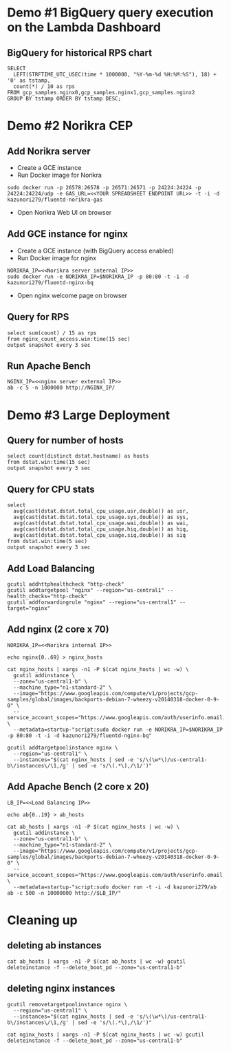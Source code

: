 # Demo #1 BigQuery query execution on the Lambda Dashboard

## BigQuery for historical RPS chart
```
SELECT
  LEFT(STRFTIME_UTC_USEC(time * 1000000, "%Y-%m-%d %H:%M:%S"), 18) + '0' as tstamp, 
  count(*) / 10 as rps 
FROM gcp_samples.nginx0,gcp_samples.nginx1,gcp_samples.nginx2
GROUP BY tstamp ORDER BY tstamp DESC;
```

# Demo #2 Norikra CEP

## Add Norikra server

* Create a GCE instance
* Run Docker image for Norikra
```
sudo docker run -p 26578:26578 -p 26571:26571 -p 24224:24224 -p 24224:24224/udp -e GAS_URL=<<YOUR SPREADSHEET ENDPOINT URL>> -t -i -d kazunori279/fluentd-norikra-gas
```
* Open Norikra Web UI on browser

## Add GCE instance for nginx

* Create a GCE instance (with BigQuery access enabled)
* Run Docker image for nginx
```
NORIKRA_IP=<<Norikra server internal IP>>
sudo docker run -e NORIKRA_IP=$NORIKRA_IP -p 80:80 -t -i -d kazunori279/fluentd-nginx-bq
```
* Open nginx welcome page on browser

## Query for RPS
```
select sum(count) / 15 as rps 
from nginx_count_access.win:time(15 sec) 
output snapshot every 3 sec
```

## Run Apache Bench

```
NGINX_IP=<<nginx server external IP>>
ab -c 5 -n 1000000 http://NGINX_IP/
```

# Demo #3 Large Deployment

## Query for number of hosts
```
select count(distinct dstat.hostname) as hosts
from dstat.win:time(15 sec) 
output snapshot every 3 sec
```

## Query for CPU stats
```
select 
  avg(cast(dstat.dstat.total_cpu_usage.usr,double)) as usr, 
  avg(cast(dstat.dstat.total_cpu_usage.sys,double)) as sys, 
  avg(cast(dstat.dstat.total_cpu_usage.wai,double)) as wai, 
  avg(cast(dstat.dstat.total_cpu_usage.hiq,double)) as hiq, 
  avg(cast(dstat.dstat.total_cpu_usage.siq,double)) as siq 
from dstat.win:time(5 sec) 
output snapshot every 3 sec
```

## Add Load Balancing
```
gcutil addhttphealthcheck "http-check"
gcutil addtargetpool "nginx" --region="us-central1" --health_checks="http-check"
gcutil addforwardingrule "nginx" --region="us-central1" --target="nginx"
```

## Add nginx (2 core x 70)
```
NORIKRA_IP=<<Norikra internal IP>>

echo nginx{0..69} > nginx_hosts

cat nginx_hosts | xargs -n1 -P $(cat nginx_hosts | wc -w) \
  gcutil addinstance \
  --zone="us-central1-b" \
  --machine_type="n1-standard-2" \
  --image="https://www.googleapis.com/compute/v1/projects/gcp-samples/global/images/backports-debian-7-wheezy-v20140318-docker-0-9-0" \
  --service_account_scopes="https://www.googleapis.com/auth/userinfo.email,https://www.googleapis.com/auth/compute,https://www.googleapis.com/auth/devstorage.full_control,https://www.googleapis.com/auth/bigquery" \
  --metadata=startup-"script:sudo docker run -e NORIKRA_IP=$NORIKRA_IP -p 80:80 -t -i -d kazunori279/fluentd-nginx-bq"

gcutil addtargetpoolinstance nginx \
  --region="us-central1" \
  --instances="$(cat nginx_hosts | sed -e 's/\(\w*\)/us-central1-b\/instances\/\1,/g' | sed -e 's/\(.*\),/\1/')"
```

## Add Apache Bench (2 core x 20)
```
LB_IP=<<Load Balancing IP>>

echo ab{0..19} > ab_hosts

cat ab_hosts | xargs -n1 -P $(cat nginx_hosts | wc -w) \
  gcutil addinstance \
  --zone="us-central1-b" \
  --machine_type="n1-standard-2" \
  --image="https://www.googleapis.com/compute/v1/projects/gcp-samples/global/images/backports-debian-7-wheezy-v20140318-docker-0-9-0" \
  --service_account_scopes="https://www.googleapis.com/auth/userinfo.email,https://www.googleapis.com/auth/compute,https://www.googleapis.com/auth/devstorage.full_control" \
  --metadata=startup-"script:sudo docker run -t -i -d kazunori279/ab ab -c 500 -n 10000000 http://$LB_IP/"
```

# Cleaning up

## deleting ab instances
```
cat ab_hosts | xargs -n1 -P $(cat ab_hosts | wc -w) gcutil deleteinstance -f --delete_boot_pd --zone="us-central1-b"
```

## deleting nginx instances

```
gcutil removetargetpoolinstance nginx \
  --region="us-central1" \
  --instances="$(cat nginx_hosts | sed -e 's/\(\w*\)/us-central1-b\/instances\/\1,/g' | sed -e 's/\(.*\),/\1/')"

cat nginx_hosts | xargs -n1 -P $(cat nginx_hosts | wc -w) gcutil deleteinstance -f --delete_boot_pd --zone="us-central1-b"
```



